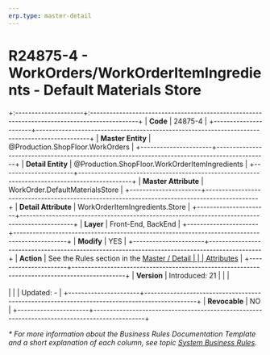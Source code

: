 ```yaml
---
erp.type: master-detail
---
```


# R24875-4 - WorkOrders/WorkOrderItemIngredients - Default Materials Store
+:---------------------+:---------------------------------------------------------------------------------------------+
| **Code**             | 24875-4                                                                                      |
+----------------------+----------------------------------------------------------------------------------------------+
| **Master Entity**    | @Production.ShopFloor.WorkOrders                                                             |
+----------------------+----------------------------------------------------------------------------------------------+
| **Detail Entity**    | @Production.ShopFloor.WorkOrderItemIngredients                                               |
+----------------------+----------------------------------------------------------------------------------------------+
| **Master Attribute** | WorkOrder.DefaultMaterialsStore                                                              |
+----------------------+----------------------------------------------------------------------------------------------+
| **Detail Attribute** | WorkOrderItemIngredients.Store                                                               |
+----------------------+----------------------------------------------------------------------------------------------+
| **Layer**            | Front-End, BackEnd                                                                           |
+----------------------+----------------------------------------------------------------------------------------------+
| **Modify**           | YES                                                                                          |
+----------------------+----------------------------------------------------------------------------------------------+
| **Action**           | See the Rules section in the [Master / Detail                                                |
|                      | Attributes](xref:master-detail)                                                              |
+----------------------+----------------------------------------------------------------------------------------------+
| **Version**          | Introduced: 21                                                                               |
|                      | <br/><br/>                                                                                   |
|                      | Updated: -                                                                                   |
+----------------------+----------------------------------------------------------------------------------------------+
| **Revocable**        | NO                                                                                           |
+----------------------+----------------------------------------------------------------------------------------------+

*\* For more information about the Business Rules Documentation Template and a short explanation of each column, see
topic [System Business Rules](../templates/template-description-system-business-rules.md).*
